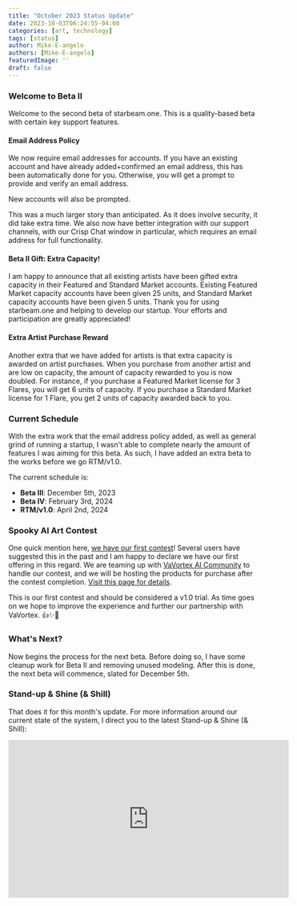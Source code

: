 ```yaml
---
title: "October 2023 Status Update"
date: 2023-10-03T06:24:55-04:00
categories: [art, technology]
tags: [status]
author: Mike-E-angelo
authors: [Mike-E-angelo]
featuredImage: ''
draft: false
---
```


### Welcome to Beta II

Welcome to the second beta of starbeam.one.  This is a quality-based beta with certain key support features.

#### Email Address Policy

We now require email addresses for accounts.  If you have an existing account and have already added+confirmed an email address, this has been automatically done for you.  Otherwise, you will get a prompt to provide and verify an email address.

New accounts will also be prompted.

This was a much larger story than anticipated.  As it does involve security, it did take extra time.  We also now have better integration with our support channels, with our Crisp Chat window in particular, which requires an email address for full functionality.

#### Beta II Gift: Extra Capacity!

I am happy to announce that all existing artists have been gifted extra capacity in their Featured and Standard Market accounts.  Existing Featured Market capacity accounts have been given 25 units, and Standard Market capacity accounts have been given 5 units.  Thank you for using starbeam.one and helping to develop our startup.  Your efforts and participation are greatly appreciated!

#### Extra Artist Purchase Reward

Another extra that we have added for artists is that extra capacity is awarded on artist purchases.  When you purchase from another artist and are low on capacity, the amount of capacity rewarded to you is now doubled.  For instance, if you purchase a Featured Market license for 3 Flares, you will get 6 units of capacity.  If you purchase a Standard Market license for 1 Flare, you get 2 units of capacity awarded back to you.

### Current Schedule

With the extra work that the email address policy added, as well as general grind of running a startup, I wasn't able to complete nearly the amount of features I was aiming for this beta.  As such, I have added an extra beta to the works before we go RTM/v1.0.

The current schedule is:

- **Beta III**: December 5th, 2023
- **Beta IV**: February 3rd, 2024
- **RTM/v1.0**: April 2nd, 2024

### Spooky AI Art Contest

One quick mention here, [we have our first contest](https://vote.vertikal.art/contest/spooky/)!  Several users have suggested this in the past and I am happy to declare we have our first offering in this regard.  We are teaming up with [VaVortex AI Community](https://linktr.ee/vavortex) to handle our contest, and we will be hosting the products for purchase after the contest completion.  [Visit this page for details](https://vote.vertikal.art/contest/spooky/).  

This is our first contest and should be considered a v1.0 trial.  As time goes on we hope to improve the experience and further our partnership with VaVortex. 👍✨🚀

### What's Next?

Now begins the process for the next beta.  Before doing so, I have some cleanup work for Beta II and removing unused modeling.  After this is done, the next beta will commence, slated for December 5th.

### Stand-up & Shine (& Shill)

That does it for this month's update.  For more information around our current state of the system, I direct you to the latest Stand-up & Shine (& Shill):

<iframe width="560" height="315" src="https://www.youtube.com/embed/5vl6AIl-sNQ" title="YouTube video player" frameborder="0" allow="accelerometer; autoplay; clipboard-write; encrypted-media; gyroscope; picture-in-picture" allowfullscreen style="margin-bottom: 2em"></iframe>
